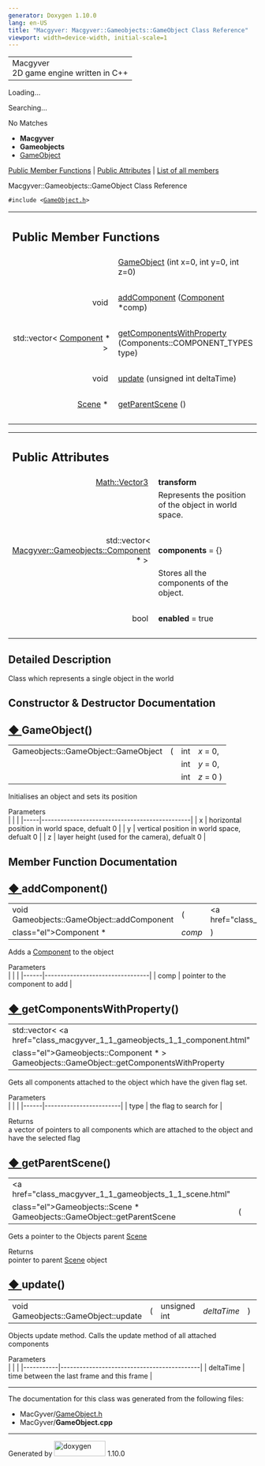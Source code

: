 ```yaml
---
generator: Doxygen 1.10.0
lang: en-US
title: "Macgyver: Macgyver::Gameobjects::GameObject Class Reference"
viewport: width=device-width, initial-scale=1
---
```


<div id="top">

<div id="titlearea">

<table data-cellspacing="0" data-cellpadding="0">
<colgroup>
<col style="width: 100%" />
</colgroup>
<tbody>
<tr id="projectrow" class="odd">
<td id="projectalign"><div id="projectname">
Macgyver
</div>
<div id="projectbrief">
2D game engine written in C++
</div></td>
</tr>
</tbody>
</table>

</div>

<div id="main-nav">

</div>

<div id="MSearchSelectWindow"
onmouseover="return searchBox.OnSearchSelectShow()"
onmouseout="return searchBox.OnSearchSelectHide()"
onkeydown="return searchBox.OnSearchSelectKey(event)">

</div>

<div id="MSearchResultsWindow">

<div id="MSearchResults">

<div class="SRPage">

<div id="SRIndex">

<div id="SRResults">

</div>

<div id="Loading" class="SRStatus">

Loading...

</div>

<div id="Searching" class="SRStatus">

Searching...

</div>

<div id="NoMatches" class="SRStatus">

No Matches

</div>

</div>

</div>

</div>

</div>

<div id="nav-path" class="navpath">

- **Macgyver**
- **Gameobjects**
- <a href="class_macgyver_1_1_gameobjects_1_1_game_object.html"
  class="el">GameObject</a>

</div>

</div>

<div class="header">

<div class="summary">

[Public Member Functions](#pub-methods) \| [Public
Attributes](#pub-attribs) \| [List of all
members](class_macgyver_1_1_gameobjects_1_1_game_object-members.html)

</div>

<div class="headertitle">

<div class="title">

Macgyver::Gameobjects::GameObject Class Reference

</div>

</div>

</div>

<div class="contents">

`#include <`<a href="_game_object_8h_source.html"
class="el"><code>GameObject.h</code></a>`>`

<table class="memberdecls">
<colgroup>
<col style="width: 50%" />
<col style="width: 50%" />
</colgroup>
<tbody>
<tr class="odd heading">
<td colspan="2"><h2 id="public-member-functions"
class="groupheader"><span id="pub-methods"></span> Public Member
Functions</h2></td>
</tr>
<tr id="r_a0273c889cea933c2fd9eaba9104f8cb8"
class="even memitem:a0273c889cea933c2fd9eaba9104f8cb8">
<td class="memItemLeft" style="text-align: right;"
data-valign="top"> </td>
<td class="memItemRight" data-valign="bottom"><a
href="#a0273c889cea933c2fd9eaba9104f8cb8" class="el">GameObject</a> (int
x=0, int y=0, int z=0)</td>
</tr>
<tr class="odd separator:a0273c889cea933c2fd9eaba9104f8cb8">
<td colspan="2" class="memSeparator"> </td>
</tr>
<tr id="r_aa2748c9b76c5d316ebea2731cc2ddcbf"
class="even memitem:aa2748c9b76c5d316ebea2731cc2ddcbf">
<td class="memItemLeft" style="text-align: right;"
data-valign="top">void </td>
<td class="memItemRight" data-valign="bottom"><a
href="#aa2748c9b76c5d316ebea2731cc2ddcbf" class="el">addComponent</a>
(<a href="class_macgyver_1_1_gameobjects_1_1_component.html"
class="el">Component</a> *comp)</td>
</tr>
<tr class="odd separator:aa2748c9b76c5d316ebea2731cc2ddcbf">
<td colspan="2" class="memSeparator"> </td>
</tr>
<tr id="r_a6947bfb7c95b76e590a285c39b29f91d"
class="even memitem:a6947bfb7c95b76e590a285c39b29f91d">
<td class="memItemLeft" style="text-align: right;"
data-valign="top">std::vector&lt; <a
href="class_macgyver_1_1_gameobjects_1_1_component.html"
class="el">Component</a> * &gt; </td>
<td class="memItemRight" data-valign="bottom"><a
href="#a6947bfb7c95b76e590a285c39b29f91d"
class="el">getComponentsWithProperty</a> (Components::COMPONENT_TYPES
type)</td>
</tr>
<tr class="odd separator:a6947bfb7c95b76e590a285c39b29f91d">
<td colspan="2" class="memSeparator"> </td>
</tr>
<tr id="r_a6ffd10b6c9510d1f9ea502017d6d92ef"
class="even memitem:a6ffd10b6c9510d1f9ea502017d6d92ef">
<td class="memItemLeft" style="text-align: right;"
data-valign="top">void </td>
<td class="memItemRight" data-valign="bottom"><a
href="#a6ffd10b6c9510d1f9ea502017d6d92ef" class="el">update</a>
(unsigned int deltaTime)</td>
</tr>
<tr class="odd separator:a6ffd10b6c9510d1f9ea502017d6d92ef">
<td colspan="2" class="memSeparator"> </td>
</tr>
<tr id="r_a6be9d2a46c2b8432494ded09f7c93e06"
class="even memitem:a6be9d2a46c2b8432494ded09f7c93e06">
<td class="memItemLeft" style="text-align: right;" data-valign="top"><a
href="class_macgyver_1_1_gameobjects_1_1_scene.html"
class="el">Scene</a> * </td>
<td class="memItemRight" data-valign="bottom"><a
href="#a6be9d2a46c2b8432494ded09f7c93e06" class="el">getParentScene</a>
()</td>
</tr>
<tr class="odd separator:a6be9d2a46c2b8432494ded09f7c93e06">
<td colspan="2" class="memSeparator"> </td>
</tr>
</tbody>
</table>

<table class="memberdecls">
<colgroup>
<col style="width: 50%" />
<col style="width: 50%" />
</colgroup>
<tbody>
<tr class="odd heading">
<td colspan="2"><h2 id="public-attributes" class="groupheader"><span
id="pub-attribs"></span> Public Attributes</h2></td>
</tr>
<tr id="r_adad86c5feb1cd727e4919727348b659c"
class="even memitem:adad86c5feb1cd727e4919727348b659c">
<td class="memItemLeft" style="text-align: right;"
data-valign="top"><span id="adad86c5feb1cd727e4919727348b659c"></span>
<a href="class_macgyver_1_1_math_1_1_vector3.html"
class="el">Math::Vector3</a> </td>
<td class="memItemRight"
data-valign="bottom"><strong>transform</strong></td>
</tr>
<tr class="odd memdesc:adad86c5feb1cd727e4919727348b659c">
<td class="mdescLeft"> </td>
<td class="mdescRight">Represents the position of the object in world
space.<br />
</td>
</tr>
<tr class="even separator:adad86c5feb1cd727e4919727348b659c">
<td colspan="2" class="memSeparator"> </td>
</tr>
<tr id="r_a526e591b65196a1af90d294db7306c39"
class="odd memitem:a526e591b65196a1af90d294db7306c39">
<td class="memItemLeft" style="text-align: right;"
data-valign="top"><span id="a526e591b65196a1af90d294db7306c39"></span>
std::vector&lt; <a
href="class_macgyver_1_1_gameobjects_1_1_component.html"
class="el">Macgyver::Gameobjects::Component</a> * &gt; </td>
<td class="memItemRight"
data-valign="bottom"><strong>components</strong> = {}</td>
</tr>
<tr class="even memdesc:a526e591b65196a1af90d294db7306c39">
<td class="mdescLeft"> </td>
<td class="mdescRight">Stores all the components of the object.<br />
</td>
</tr>
<tr class="odd separator:a526e591b65196a1af90d294db7306c39">
<td colspan="2" class="memSeparator"> </td>
</tr>
<tr id="r_a05e878d991b30cd3f01efd7142bef25f"
class="even memitem:a05e878d991b30cd3f01efd7142bef25f">
<td class="memItemLeft" style="text-align: right;"
data-valign="top"><span id="a05e878d991b30cd3f01efd7142bef25f"></span>
bool </td>
<td class="memItemRight" data-valign="bottom"><strong>enabled</strong> =
true</td>
</tr>
<tr class="odd separator:a05e878d991b30cd3f01efd7142bef25f">
<td colspan="2" class="memSeparator"> </td>
</tr>
</tbody>
</table>

<span id="details"></span>

## Detailed Description

<div class="textblock">

Class which represents a single object in the world

</div>

## Constructor & Destructor Documentation

<span id="a0273c889cea933c2fd9eaba9104f8cb8"></span>

## <span class="permalink">[◆ ](#a0273c889cea933c2fd9eaba9104f8cb8)</span>GameObject()

<div class="memitem">

<div class="memproto">

|                                     |     |     |                                                                                                            |
|-------------------------------------|-----|-----|------------------------------------------------------------------------------------------------------------|
| Gameobjects::GameObject::GameObject | (   | int | <span class="paramname">*x*<span class="paramdefsep"> = </span><span class="paramdefval">0</span>, </span> |
|                                     |     | int | <span class="paramname">*y*<span class="paramdefsep"> = </span><span class="paramdefval">0</span>, </span> |
|                                     |     | int | <span class="paramname">*z*<span class="paramdefsep"> = </span><span class="paramdefval">0</span></span> ) |

</div>

<div class="memdoc">

Initialises an object and sets its position

Parameters  
|     |                                               |
|-----|-----------------------------------------------|
| x   | horizontal position in world space, defualt 0 |
| y   | vertical position in world space, defualt 0   |
| z   | layer height (used for the camera), defualt 0 |

</div>

</div>

## Member Function Documentation

<span id="aa2748c9b76c5d316ebea2731cc2ddcbf"></span>

## <span class="permalink">[◆ ](#aa2748c9b76c5d316ebea2731cc2ddcbf)</span>addComponent()

<div class="memitem">

<div class="memproto">

|                                            |     |                                                             |                                       |     |     |
|--------------------------------------------|-----|-------------------------------------------------------------|---------------------------------------|-----|-----|
| void Gameobjects::GameObject::addComponent | (   | <a href="class_macgyver_1_1_gameobjects_1_1_component.html" 
                                                    class="el">Component</a> \*                                  | <span class="paramname">*comp*</span> | )   |     |

</div>

<div class="memdoc">

Adds a <a href="class_macgyver_1_1_gameobjects_1_1_component.html"
class="el">Component</a> to the object

Parameters  
|      |                                 |
|------|---------------------------------|
| comp | pointer to the component to add |

</div>

</div>

<span id="a6947bfb7c95b76e590a285c39b29f91d"></span>

## <span class="permalink">[◆ ](#a6947bfb7c95b76e590a285c39b29f91d)</span>getComponentsWithProperty()

<div class="memitem">

<div class="memproto">

|                                                                                                |     |                             |                                       |     |     |
|------------------------------------------------------------------------------------------------|-----|-----------------------------|---------------------------------------|-----|-----|
| std::vector\< <a href="class_macgyver_1_1_gameobjects_1_1_component.html"                      
 class="el">Gameobjects::Component</a> \* \> Gameobjects::GameObject::getComponentsWithProperty  | (   | Components::COMPONENT_TYPES | <span class="paramname">*type*</span> | )   |     |

</div>

<div class="memdoc">

Gets all components attached to the object which have the given flag
set.

Parameters  
|      |                        |
|------|------------------------|
| type | the flag to search for |

<!-- -->

Returns  
a vector of pointers to all components which are attached to the object
and have the selected flag

</div>

</div>

<span id="a6be9d2a46c2b8432494ded09f7c93e06"></span>

## <span class="permalink">[◆ ](#a6be9d2a46c2b8432494ded09f7c93e06)</span>getParentScene()

<div class="memitem">

<div class="memproto">

|                                                                              |     |                                 |     |     |
|------------------------------------------------------------------------------|-----|---------------------------------|-----|-----|
| <a href="class_macgyver_1_1_gameobjects_1_1_scene.html"                      
 class="el">Gameobjects::Scene</a> \* Gameobjects::GameObject::getParentScene  | (   | <span class="paramname"></span> | )   |     |

</div>

<div class="memdoc">

Gets a pointer to the Objects parent
<a href="class_macgyver_1_1_gameobjects_1_1_scene.html"
class="el">Scene</a>

Returns  
pointer to parent
<a href="class_macgyver_1_1_gameobjects_1_1_scene.html"
class="el">Scene</a> object

</div>

</div>

<span id="a6ffd10b6c9510d1f9ea502017d6d92ef"></span>

## <span class="permalink">[◆ ](#a6ffd10b6c9510d1f9ea502017d6d92ef)</span>update()

<div class="memitem">

<div class="memproto">

|                                      |     |              |                                            |     |     |
|--------------------------------------|-----|--------------|--------------------------------------------|-----|-----|
| void Gameobjects::GameObject::update | (   | unsigned int | <span class="paramname">*deltaTime*</span> | )   |     |

</div>

<div class="memdoc">

Objects update method. Calls the update method of all attached
components

Parameters  
|           |                                            |
|-----------|--------------------------------------------|
| deltaTime | time between the last frame and this frame |

</div>

</div>

------------------------------------------------------------------------

The documentation for this class was generated from the following files:

- MacGyver/<a href="_game_object_8h_source.html" class="el">GameObject.h</a>
- MacGyver/**GameObject.cpp**

</div>

------------------------------------------------------------------------

<span class="small">Generated
by [<img src="doxygen.svg" class="footer" width="104" height="31"
alt="doxygen" />](https://www.doxygen.org/index.html) 1.10.0</span>
